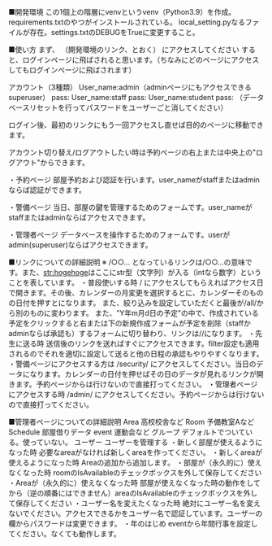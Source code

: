 ■開発環境
この1個上の階層にvenvというvenv（Python3.9）を作成。requirements.txtのやつがインストールされている。
local_setting.pyなるファイルが存在。settings.txtのDEBUGをTrueに変更すること。

■使い方
まず、
（開発環境のリンク、<lnk>とおく）
にアクセスしてください
すると、ログインページに飛ばされると思います。（ちなみにどのページにアクセスしてもログインページに飛ばされます）

アカウント（3種類）
User_name:admin（adminページにもアクセスできるsuperuser）
pass:
User_name:staff
pass:
User_name:student
pass:
（データベースリセットを行ってパスワードをユーザーごと消してください）

ログイン後、最初のリンクにもう一回アクセスし直せば目的のページに移動できます。

アカウント切り替え/ログアウトしたい時は予約ページの右上または中央上の"ログアウト"からできます。

・予約ページ
部屋予約および認証を行います。user_nameがstaffまたはadminならば認証ができます。

・警備ページ
当日、部屋の鍵を管理するためのフォームです。user_nameがstaffまたはadminならばアクセスできます。

・管理者ページ
データベースを操作するためのフォームです。userがadmin(superuser)ならばアクセスできます。

■リンクについての詳細説明
※ /○○… となっているリンクは<lnk>/○○…の意味です。また、<str:hogehoge>はここにstr型（文字列）が入る（intなら数字）ということを表しています。
・普段使いする時
/ にアクセスしてもらえればアクセス日で開きます。その後、カレンダーの月変更を選択するとに、カレンダーそのものの日付を押すとになります。
また、絞り込みを設定していただくと最後が/all/から別のものに変わります。
また、"Y年m月d日の予定"の中で、作成されている予定をクリックすると右または下の新規作成フォームが予定を削除（staffかadminならば承認も）するフォームに切り替わり、リンクは//になります。
・先生に送る時
送信後のリンクを送ればすぐにアクセスできます。filter設定も適用されるのでそれを適切に設定して送ると他の日程の承認もやりやすくなります。
・警備ページにアクセスする方は
/security/ にアクセスしてください。当日のデータになります。カレンダーの日付を押せばその日のデータが見れるリンクが開きます。予約ページからは行けないので直接打ってください。
・管理者ページにアクセスする時
/admin/ にアクセスしてください。予約ページからは行けないので直接打ってください。

■管理者ページについての詳細説明
Area 高校校舎など
Room 予備教室Aなど
Schedule 部屋借りデータ
event 運動会など
グループ デフォルトでついている。使っていない。
ユーザー ユーザーを管理する
・新しく部屋が使えるようになった時
必要なareaがなければ新しくareaを作ってください。
・新しくareaが使えるようになった時
Areaの追加から追加します。
・部屋が（永久的に）使えなくなった時
roomのIsAvailableのチェックボックスを外して保存してください
・Areaが（永久的に）使えなくなった時
部屋が使えなくなった時の動作をしてから（逆の順番にはできません）areaのIsAvailableのチェックボックスを外して保存してください
・ユーザー名を変えたくなった時
絶対にユーザー名を変えないでください。アクセスできるかをユーザー名で認証しています。ユーザーの欄からパスワードは変更できます。
・年のはじめ
eventから年間行事を設定してください。なくても動作します。
